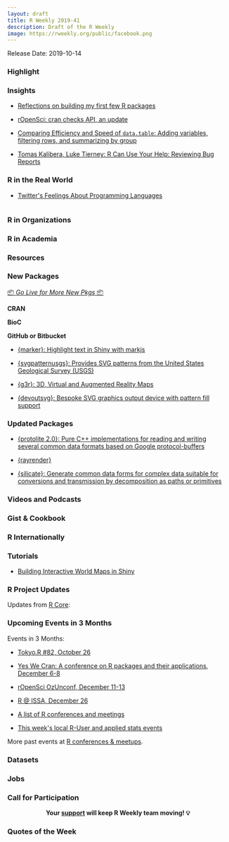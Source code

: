 ```yaml
---
layout: draft
title: R Weekly 2019-41
description: Draft of the R Weekly
image: https://rweekly.org/public/facebook.png
---
```


Release Date: 2019-10-14

###  Highlight



### Insights

+ [Reflections on building my first few R packages](https://mainard.co.uk/post/reflections-on-building-my-first-few-r-packages/)

+ [rOpenSci: cran checks API, an update](https://ropensci.org/technotes/2019/10/09/cran-checks-api-update/)

+ [Comparing Efficiency and Speed of `data.table`: Adding variables, filtering rows, and summarizing by group](https://tysonbarrett.com//jekyll/update/2019/10/06/datatable_memory/)

+ [Tomas Kalibera, Luke Tierney: R Can Use Your Help: Reviewing Bug Reports](https://developer.r-project.org/Blog/public/2019/10/09/r-can-use-your-help-reviewing-bug-reports/index.html)

### R in the Real World

+ [Twitter's Feelings About Programming Languages](https://www.garrickadenbuie.com/blog/tweet-poll-programming-languages/)

![]()

###  R in Organizations



###  R in Academia



###  Resources



###  New Packages

<p class="added-hostname"><a href="https://rweekly.org/live" target="_blank" class="externalLink">📦 <i>Go Live for More New Pkgs</i> 📦</a></p>

**CRAN**



**BioC**



**GitHub or Bitbucket**

+ [{marker}: Highlight text in Shiny with markjs](https://github.com/JohnCoene/marker)

+ [{svgpatternusgs}: Provides SVG patterns from the United States Geological Survey (USGS)](https://github.com/coolbutuseless/svgpatternusgs)

+ [{g3r}: 3D, Virtual and Augmented Reality Maps](https://github.com/JohnCoene/g3r)

+ [{devoutsvg}: Bespoke SVG graphics output device with pattern fill support](https://github.com/coolbutuseless/devoutsvg)

### Updated Packages

+ [{protolite 2.0}: Pure C++ implementations for reading and writing several common data formats based on Google protocol-buffers](https://cran.r-project.org/package=protolite)

+ [{rayrender}](https://cran.r-project.org/package=rayrender)

+ [{silicate}: Generate common data forms for complex data suitable for conversions and transmission by decomposition as paths or primitives](https://cran.r-project.org/package=silicate)


###  Videos and Podcasts



### Gist & Cookbook



### R Internationally



###  Tutorials

+ [Building Interactive World Maps in Shiny](https://rviews.rstudio.com/2019/10/09/building-interactive-world-maps-in-shiny/)

<!--<div class="post-more-begin></div><div class="post-more-end"></div>-->

###  R Project Updates

Updates from [R Core](http://developer.r-project.org/blosxom.cgi/R-devel/NEWS):


###  Upcoming Events in 3 Months

Events in 3 Months:

+ [Tokyo.R #82, October 26](https://tokyor.connpass.com/)

+ [Yes We Cran: A conference on R packages and their applications, December 6-8](https://www.thinksisu.org/event/yeswecran/)

+ [rOpenSci OzUnconf, December 11-13](https://ozunconf19.ropensci.org/) 

+ [R @ ISSA, December 26](https://r-iisa2019.rbind.io/)

+ [A list of R conferences and meetings](https://jumpingrivers.github.io/meetingsR/events.html)

+ [This week's local R-User and applied stats events](https://community.rstudio.com/c/irl)


More past events at [R conferences & meetups](https://conf.rweekly.org).

### Datasets

### Jobs




###  Call for Participation


<p class="hide-support added-hostname support-rweekly" style="text-align: center;font-weight: bold;">Your <a class="non-visited externalLink" href="https://www.patreon.com/rweekly" onclick="pas(this)">support</a> will keep R Weekly team moving! 💡</p>

###  Quotes of the Week
